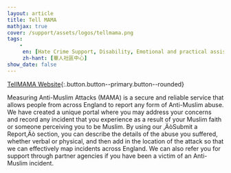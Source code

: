 ```yaml
---
layout: article
title: Tell MAMA
mathjax: true
cover: /support/assets/logos/tellmama.png
tags:
    -
     en: [Hate Crime Support, Disability, Emotional and practical assistance]
     zh-hant: [華人社區中心]
show_date: false
---
```


[TellMAMA Website](https://tellmamauk.org){:.button.button--primary.button--rounded}

Measuring Anti-Muslim Attacks (MAMA) is a secure and reliable service that allows people from across England to report any form of Anti-Muslim abuse. We have created a unique portal where you may address your concerns and record any incident that you experience as a result of your Muslim faith or someone perceiving you to be Muslim. By using our ‚ÄòSubmit a Report‚Äò section, you can describe the details of the abuse you suffered, whether verbal or physical, and then add in the location of the attack so that we can effectively map incidents across England. We can also refer you for support through partner agencies if you have been a victim of an Anti-Muslim incident.
